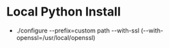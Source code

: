 # Local Python Install
* ./configure --prefix=custom path --with-ssl (--with-openssl=/usr/local/openssl)
